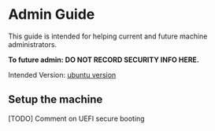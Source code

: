 # Admin Guide

This guide is intended for helping current and future machine administrators.

__To future admin: DO NOT RECORD SECURITY INFO HERE.__

Intended Version: [ubuntu version](https://img.shields.io/badge/Ubuntu-16.04-yellowgreen.svg)

## Setup the machine


[TODO] Comment on UEFI secure booting
